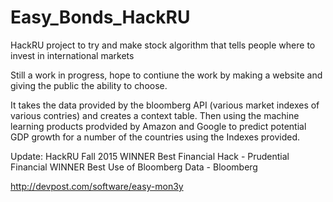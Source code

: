 # Easy_Bonds_HackRU
HackRU project to try and make stock algorithm that tells people where to invest in international markets

Still a work in progress, hope to contiune the work by making a website and giving the public the ability to choose.

It takes the data provided by the bloomberg API (various market indexes of various contries) and creates a context table. Then using the machine learning products prodvided by Amazon and Google to predict potential GDP growth for a number of the countries using the Indexes provided.

Update: HackRU Fall 2015
WINNER Best Financial Hack - Prudential Financial
WINNER Best Use of Bloomberg Data - Bloomberg

http://devpost.com/software/easy-mon3y
